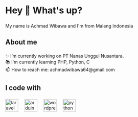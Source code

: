 <h1 align="left">Hey 👋 What's up?</h1>

###

<p align="left">My name is Achmad Wibawa and I'm  from Malang Indonesia</p>

###

<h2 align="left">About me</h2>

###

<p align="left">✨ I’m currently working on PT Nanas Unggul Nusantara.<br>📚 I'm currently learning PHP, Python, C<br>📫 How to reach me: achmadwibawa64@gmail.com</p>

###

<h2 align="left">I code with</h2>

###

<div align="left">
  <img src="https://cdn.jsdelivr.net/gh/devicons/devicon/icons/laravel/laravel-original.svg" height="40" alt="laravel logo"  />
  <img width="12" />
  <img src="https://cdn.jsdelivr.net/gh/devicons/devicon/icons/arduino/arduino-original.svg" height="40" alt="arduino logo"  />
  <img width="12" />
  <img src="https://cdn.jsdelivr.net/gh/devicons/devicon/icons/wordpress/wordpress-original.svg" height="40" alt="wordpress logo"  />
  <img width="12" />
  <img src="https://cdn.jsdelivr.net/gh/devicons/devicon/icons/python/python-original.svg" height="40" alt="python logo"  />
</div>

###
